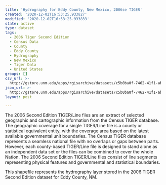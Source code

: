 ```yaml
---
title: 'Hydrography for Eddy County, New Mexico, 2006se TIGER'
created: '2020-12-02T16:53:25.933827'
modified: '2020-12-02T16:53:25.933833'
state: active
type: dataset
tags:
  - 2006 Tiger Second Edition
  - Census Data
  - County
  - Eddy County
  - Hydrography
  - New Mexico
  - Tiger Data
  - United States
groups: []
csv_url: >-
  http://gstore.unm.edu/apps/rgisarchive/datasets/c5b0ba0f-7462-41f1-ab98-079de52268a3/tgr2006se_eddy_lkh.derived.csv
json_url: >-
  http://gstore.unm.edu/apps/rgisarchive/datasets/c5b0ba0f-7462-41f1-ab98-079de52268a3/tgr2006se_eddy_lkh.derived.json
layout: post

---
```

The 2006 Second Edition TIGER/Line files are an extract of selected geographic and cartographic information from the Census TIGER database.  The geographic coverage for a single TIGER/Line file is a county or statistical equivalent entity, with the coverage area based on the latest available governmental unit boundaries. The Census TIGER database represents a seamless national file with no overlaps or gaps between parts.  However, each county-based TIGER/Line file is designed to stand alone as an independent data set or the files can be combined to cover the whole Nation.  The 2006 Second Edition  TIGER/Line files consist of line segments representing physical features and governmental and statistical boundaries.  

This shapefile represents the hydrography layer stored in the 2006 TIGER Second Edition dataset for Eddy County, NM.
